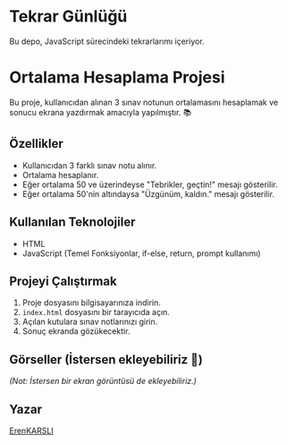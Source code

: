 # Tekrar Günlüğü

Bu depo, JavaScript sürecindeki tekrarlarımı içeriyor.

# Ortalama Hesaplama Projesi

Bu proje, kullanıcıdan alınan 3 sınav notunun ortalamasını hesaplamak ve sonucu ekrana yazdırmak amacıyla yapılmıştır. 📚

## Özellikler

- Kullanıcıdan 3 farklı sınav notu alınır.
- Ortalama hesaplanır.
- Eğer ortalama 50 ve üzerindeyse "Tebrikler, geçtin!" mesajı gösterilir.
- Eğer ortalama 50'nin altındaysa "Üzgünüm, kaldın." mesajı gösterilir.

## Kullanılan Teknolojiler

- HTML
- JavaScript (Temel Fonksiyonlar, if-else, return, prompt kullanımı)

## Projeyi Çalıştırmak

1. Proje dosyasını bilgisayarınıza indirin.
2. `index.html` dosyasını bir tarayıcıda açın.
3. Açılan kutulara sınav notlarınızı girin.
4. Sonuç ekranda gözükecektir.

## Görseller (İstersen ekleyebiliriz 🎯)

_(Not: İstersen bir ekran görüntüsü de ekleyebiliriz.)_

## Yazar

[ErenKARSLI](https://github.com/ErenKARSLI)
